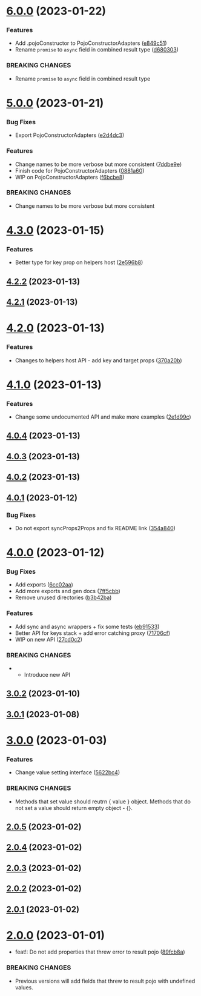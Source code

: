 # [6.0.0](https://github.com/dany-fedorov/pojo-constructor/compare/v5.0.0...v6.0.0) (2023-01-22)


### Features

* Add .pojoConstructor to PojoConstructorAdapters ([e849c51](https://github.com/dany-fedorov/pojo-constructor/commit/e849c51257eb1d2a5c2af92fb791b2af2e46ef15))
* Rename `promise` to `async` field in combined result type ([d680303](https://github.com/dany-fedorov/pojo-constructor/commit/d680303aa47a1928a16905dbcc44f02c7c324b6e))


### BREAKING CHANGES

* Rename `promise` to `async` field in combined result type

# [5.0.0](https://github.com/dany-fedorov/pojo-constructor/compare/v4.3.0...v5.0.0) (2023-01-21)


### Bug Fixes

* Export PojoConstructorAdapters ([e2d4dc3](https://github.com/dany-fedorov/pojo-constructor/commit/e2d4dc3c452e36a904d6150802ac1a5f9f0a6fd4))


### Features

* Change names to be more verbose but more consistent ([7ddbe9e](https://github.com/dany-fedorov/pojo-constructor/commit/7ddbe9e027c1659b6346f1d4c56afca9c062c7fa))
* Finish code for PojoConstructorAdapters ([0881a60](https://github.com/dany-fedorov/pojo-constructor/commit/0881a601602293a4ea5f3e1afe673ec48ef6213a))
* WIP on PojoConstructorAdapters ([f6bcbe8](https://github.com/dany-fedorov/pojo-constructor/commit/f6bcbe83bad50c67027760f1c80a4f1375cc6c6f))


### BREAKING CHANGES

* Change names to be more verbose but more consistent

# [4.3.0](https://github.com/dany-fedorov/pojo-constructor/compare/v4.2.2...v4.3.0) (2023-01-15)


### Features

* Better type for key prop on helpers host ([2e596b8](https://github.com/dany-fedorov/pojo-constructor/commit/2e596b86e5451deb4c4b94d3eb37c29e20bcbb17))

## [4.2.2](https://github.com/dany-fedorov/pojo-constructor/compare/v4.2.1...v4.2.2) (2023-01-13)

## [4.2.1](https://github.com/dany-fedorov/pojo-constructor/compare/v4.2.0...v4.2.1) (2023-01-13)

# [4.2.0](https://github.com/dany-fedorov/pojo-constructor/compare/v4.1.0...v4.2.0) (2023-01-13)


### Features

* Changes to helpers host API - add key and target props ([370a20b](https://github.com/dany-fedorov/pojo-constructor/commit/370a20bb50f80e229fdfd5066ce4bb44409ccd33))

# [4.1.0](https://github.com/dany-fedorov/pojo-constructor/compare/v4.0.4...v4.1.0) (2023-01-13)


### Features

* Change some undocumented API and make more examples ([2e1d99c](https://github.com/dany-fedorov/pojo-constructor/commit/2e1d99ca16aa22fdeae2dbd7c98cb83633f17ab6))

## [4.0.4](https://github.com/dany-fedorov/pojo-constructor/compare/v4.0.3...v4.0.4) (2023-01-13)

## [4.0.3](https://github.com/dany-fedorov/pojo-constructor/compare/v4.0.2...v4.0.3) (2023-01-13)

## [4.0.2](https://github.com/dany-fedorov/pojo-constructor/compare/v4.0.1...v4.0.2) (2023-01-13)

## [4.0.1](https://github.com/dany-fedorov/pojo-constructor/compare/v4.0.0...v4.0.1) (2023-01-12)


### Bug Fixes

* Do not export syncProps2Props and fix README link ([354a840](https://github.com/dany-fedorov/pojo-constructor/commit/354a840023adb37eae4f09ef1dfb626a4f146130))

# [4.0.0](https://github.com/dany-fedorov/pojo-constructor/compare/v3.0.2...v4.0.0) (2023-01-12)


### Bug Fixes

* Add exports ([6cc02aa](https://github.com/dany-fedorov/pojo-constructor/commit/6cc02aab1dc7717b41e2d62b390d2fe2ca13fdbd))
* Add more exports and gen docs ([7ff5cbb](https://github.com/dany-fedorov/pojo-constructor/commit/7ff5cbb5ee43298e73c94aa1cabd10db6029a7d3))
* Remove unused directories ([b3b42ba](https://github.com/dany-fedorov/pojo-constructor/commit/b3b42bafc57990700bf417f1ee6611be0c4525aa))


### Features

* Add sync and async wrappers + fix some tests ([eb91533](https://github.com/dany-fedorov/pojo-constructor/commit/eb915334ffbbe0a46dcccec40c9f506d932f8982))
* Better API for keys stack + add error catching proxy ([71706cf](https://github.com/dany-fedorov/pojo-constructor/commit/71706cf0168d96b54d816ffcd02a64f1b7e2a67a))
* WIP on new API ([27cd0c2](https://github.com/dany-fedorov/pojo-constructor/commit/27cd0c28cfce74e8a156eff6272a67c690ba8561))


### BREAKING CHANGES

* - Introduce new API

## [3.0.2](https://github.com/dany-fedorov/pojo-constructor/compare/v3.0.1...v3.0.2) (2023-01-10)

## [3.0.1](https://github.com/dany-fedorov/pojo-constructor/compare/v3.0.0...v3.0.1) (2023-01-08)

# [3.0.0](https://github.com/dany-fedorov/pojo-constructor/compare/v2.0.5...v3.0.0) (2023-01-03)


### Features

* Change value setting interface ([5622bc4](https://github.com/dany-fedorov/pojo-constructor/commit/5622bc497ce1d03a9cca9f2ff57764671c4e94e2))


### BREAKING CHANGES

* Methods that set value should reutrn { value } object.
Methods that do not set a value should return empty object - {}.

## [2.0.5](https://github.com/dany-fedorov/pojo-constructor/compare/v2.0.4...v2.0.5) (2023-01-02)

## [2.0.4](https://github.com/dany-fedorov/pojo-constructor/compare/v2.0.3...v2.0.4) (2023-01-02)

## [2.0.3](https://github.com/dany-fedorov/pojo-constructor/compare/v2.0.2...v2.0.3) (2023-01-02)

## [2.0.2](https://github.com/dany-fedorov/pojo-constructor/compare/v2.0.1...v2.0.2) (2023-01-02)

## [2.0.1](https://github.com/dany-fedorov/pojo-constructor/compare/v2.0.0...v2.0.1) (2023-01-02)

# [2.0.0](https://github.com/dany-fedorov/pojo-constructor/compare/v1.5.0...v2.0.0) (2023-01-01)


* feat!: Do not add properties that threw error to result pojo ([89fcb8a](https://github.com/dany-fedorov/pojo-constructor/commit/89fcb8abfb49655bac691be98c6b8bfbc36f8c99))


### BREAKING CHANGES

* Previous versions will add fields that threw to result
pojo with undefined values.
